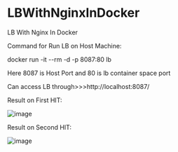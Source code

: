 # LBWithNginxInDocker
LB With Nginx In Docker

Command for Run LB on Host Machine:

docker run -it --rm -d -p 8087:80 lb

Here 8087 is Host Port and 80 is lb container space port

Can access LB through>>>http://localhost:8087/

Result on First HIT: 

![image](https://user-images.githubusercontent.com/19544130/221406504-715b5dc1-e4a4-4b93-ac8e-30762863f806.png)


Result on Second HIT: 

![image](https://user-images.githubusercontent.com/19544130/221406584-0773092b-ca00-4b08-9539-8c8aa2849338.png)

